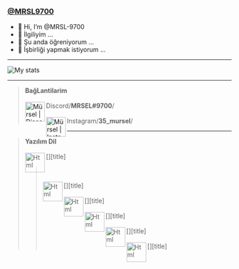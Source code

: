 ### [@MRSL9700](https://github.com/MRSL-9700 "@MRSL9700")

- 👋 Hi, I’m @MRSL-9700
- 👀 İlgiliyim ...
- 🌱 Şu anda öğreniyorum ...
- 💞️ İşbirliği yapmak istiyorum ...

------------
![My stats](https://github-readme-stats.vercel.app/api?username=MRSL-9700&show_icons=true&count_private=true)

------------


> **BağLantilarim**
> <br/><br/>
> [<img align="left" alt="Mürsel | Discord" width="44px" src="https://i.ibb.co/YtNhB1V/icons8-discord-new-logo-48.png" />][discord] Discord/**MRSEL#9700**/
> <br/><br/>
> [<img align="left" alt="Mürsel | Instagram" width="44px" src="https://i.ibb.co/tz8skHM/icons8-instagram-48.png" />][instagram] Instagram/**35_mursel**/
> 

------------
> **Yazılım Dil**
> <br/><br/>
> [<img align="left" alt="Html" width="44px" src="" />][title]
> > <br/><br/>
> [<img align="left" alt="Html" width="44px" src="" />][title]
> > <br/><br/>
> [<img align="left" alt="Html" width="44px" src="" />][title]
> > <br/><br/>
> [<img align="left" alt="Html" width="44px" src="" />][title]
> > <br/><br/>
> [<img align="left" alt="Html" width="44px" src="" />][title]
> > <br/><br/>
> [<img align="left" alt="Html" width="44px" src="" />][title]

[instagram]: https://www.instagram.com/35_mursel/ 
[discord]: https://discord.gg/22d6m7dHuM

